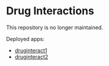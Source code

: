# Drug Interactions

This repository is no longer maintained.

Deployed apps:

+ [druginteract1](https://druginteract1.herokuapp.com/index)
+ [druginteract2](https://druginteract2.herokuapp.com/index)
